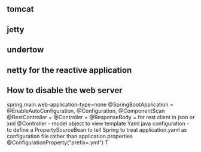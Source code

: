 ## tomcat
## jetty
## undertow
## netty for the reactive application
## How to disable the web server
spring.main.web-application-type=none
@SpringBootApplication = @EnableAutoConfiguration, @Configuration, @ComponentScan
@RestController = @Controller + @ResponseBody = for rest client in json or xml
@Controller - model object to view template
Yaml java configuration - to define a PropertySourceBean to tell Spring to treat application.yaml as configuration file rather than application.properties
@ConfigurationProperty("prefix=.yml")
T
